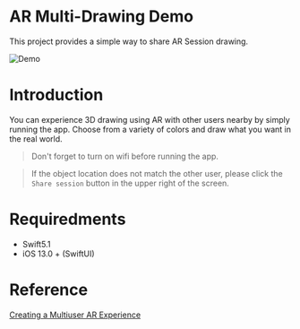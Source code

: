 # AR Multi-Drawing Demo

This project provides a simple way to share AR Session drawing.

![Demo](Demo/rawing_demo.gif)

# Introduction

You can experience 3D drawing using AR with other users nearby by simply running the app.
Choose from a variety of colors and draw what you want in the real world.

>Don't forget to turn on wifi before running the app.

>If the object location does not match the other user, please click the `Share session` button in the upper right of the screen.


# Requiredments
- Swift5.1
- iOS 13.0 + (SwiftUI)

# Reference

[Creating a Multiuser AR Experience](https://developer.apple.com/documentation/arkit/creating_a_multiuser_ar_experience)